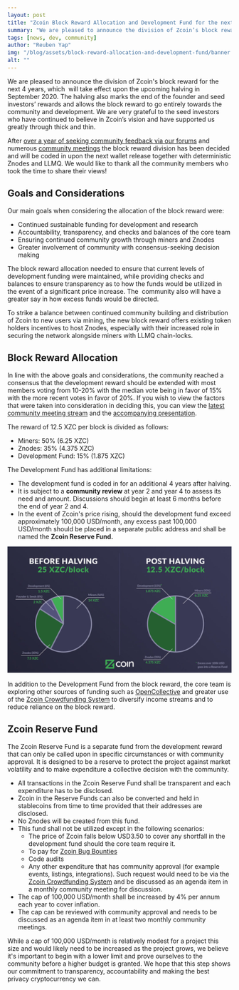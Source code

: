 ```yaml
---
layout: post
title: "Zcoin Block Reward Allocation and Development Fund for the next 4 years"
summary: "We are pleased to announce the division of Zcoin’s block reward for the next 4 years, which  will take effect upon the upcoming halving in September 2020"
tags: [news, dev, community]
author: "Reuben Yap"
img: "/blog/assets/block-reward-allocation-and-development-fund/banner.jpg"
alt: ""
---
```

We are pleased to announce the division of Zcoin's block reward for the next 4 years, which  will take effect upon the upcoming halving in September 2020\. The halving also marks the end of the founder and seed investors’ rewards and allows the block reward to go entirely towards the community and development. We are very grateful to the seed investors who have continued to believe in Zcoin’s vision and have supported us greatly through thick and thin. 

After [over a year of seeking community feedback via our forums](https://forum.zcoin.io/t/development-community-fund-percentage-after-block-halving/129) and numerous [community meetings](https://www.youtube.com/playlist?list=PL7I23ljcwIJXmvqh0zYBmmqRmPmsRRCPK) the block reward division has been decided and will be coded in upon the next wallet release together with deterministic Znodes and LLMQ. We would like to thank all the community members who took the time to share their views!

## Goals and Considerations

Our main goals when considering the allocation of the block reward were:

*   Continued sustainable funding for development and research
*   Accountability, transparency, and checks and balances of the core team
*   Ensuring continued community growth through miners and Znodes
*   Greater involvement of community with consensus-seeking decision making

The block reward allocation needed to ensure that current levels of development funding were maintained, while providing checks and balances to ensure transparency as to how the funds would be utilized in the event of a significant price increase. The  community also will have a greater say in how excess funds would be directed. 

To strike a balance between continued community building and distribution of Zcoin to new users via mining, the new block reward offers existing token holders incentives to host Znodes, especially with their increased role in securing the network alongside miners with LLMQ chain-locks.

## Block Reward Allocation

In line with the above goals and considerations, the community reached a consensus that the development reward should be extended with most members voting from 10-20% with the median vote being in favor of 15% with the more recent votes in favor of 20%. If you wish to view the factors that were taken into consideration in deciding this, you can view the [latest community meeting stream](https://youtu.be/7oGBIu_dLvE) and the [accompanying presentation](https://zcoin.io/wp-content/uploads/2020/04/Zcoin-Community-Meeting-25-April-Presentation.pdf). 

The reward of 12.5 XZC per block is divided as follows:

*   Miners: 50% (6.25 XZC)
*   Znodes: 35% (4.375 XZC)
*   Development Fund: 15% (1.875 XZC)

The Development Fund has additional limitations:

*   The development fund is coded in for an additional 4 years after halving.
*   It is subject to a **community review** at year 2 and year 4 to assess its need and amount. Discussions should begin at least 6 months before the end of year 2 and 4.
*   In the event of Zcoin's price rising, should the development fund exceed approximately 100,000 USD/month, any excess past 100,000 USD/month should be placed in a separate public address and shall be named the **Zcoin Reserve Fund.**

![](/blog/assets/block-reward-allocation-and-development-fund/halving_diagram-1024x576.jpg)

In addition to the Development Fund from the block reward, the core team is exploring other sources of funding such as [OpenCollective](https://opencollective.com/zcoin) and greater use of the [Zcoin Crowdfunding System](https://zcs.zcoin.io) to diversify income streams and to reduce reliance on the block reward.

## Zcoin Reserve Fund

The Zcoin Reserve Fund is a separate fund from the development reward that can only be called upon in specific circumstances or with community approval. It is designed to be a reserve to protect the project against market volatility and to make expenditure a collective decision with the community.

*   All transactions in the Zcoin Reserve Fund shall be transparent and each expenditure has to be disclosed.
*   Zcoin in the Reserve Funds can also be converted and held in stablecoins from time to time provided that their addresses are disclosed.
*   No Znodes will be created from this fund.
*   This fund shall not be utilized except in the following scenarios:
    *   The price of Zcoin falls below USD3.50 to cover any shortfall in the development fund should the core team require it.
    *   To pay for [Zcoin Bug Bounties](https://zcoin.io/zcoin-vulnerability-bounty-program/)
    *   Code audits
    *   Any other expenditure that has community approval (for example events, listings, integrations). Such request would need to be via the [Zcoin Crowdfunding System](https://zcs.zcoin.io) and be discussed as an agenda item in a monthly community meeting for discussion.
*   The cap of 100,000 USD/month shall be increased by 4% per annum each year to cover inflation.
*   The cap can be reviewed with community approval and needs to be discussed as an agenda item in at least two monthly community meetings.

While a cap of 100,000 USD/month is relatively modest for a project this size and would likely need to be increased as the project grows, we believe it's important to begin with a lower limit and prove ourselves to the community before a higher budget is granted. We hope that this step shows our commitment to transparency, accountability and making the best privacy cryptocurrency we can.